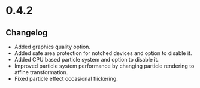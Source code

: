 # 0.4.2

## Changelog

-   Added graphics quality option.
-   Added safe area protection for notched devices and option to disable it.
-   Added CPU based particle system and option to disable it.
-   Improved particle system performance by changing particle rendering to affine transformation.
-   Fixed particle effect occasional flickering.
